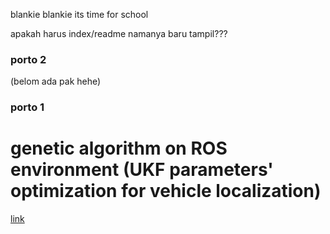 blankie blankie its time for school

apakah harus index/readme namanya baru tampil???

### porto 2
(belom ada pak hehe)

### porto 1
# genetic algorithm on ROS environment (UKF parameters' optimization for vehicle localization)
[link](ga.md)
